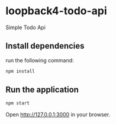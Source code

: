 # loopback4-todo-api

Simple Todo Api

## Install dependencies
run the following command:

```sh
npm install
```

## Run the application

```sh
npm start
```

Open http://127.0.0.1:3000 in your browser.
